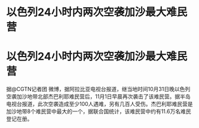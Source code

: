 # 以色列24小时内两次空袭加沙最大难民营

# 以色列24小时内两次空袭加沙最大难民营

据@CGTN记者团
微博，据阿拉比亚电视台报道，继当地时间10月31日晚以色列空袭加沙地带北部杰巴利耶难民营后，11月1日早晨再次袭击了该难民营。据半岛电视台报道，此次空袭造成至少100人遇难，另有几百人受伤。杰巴利耶难民营是加沙地带8个难民营中最大的一个，据联合国统计，该难民营中约有11.6万名难民登记在册。

